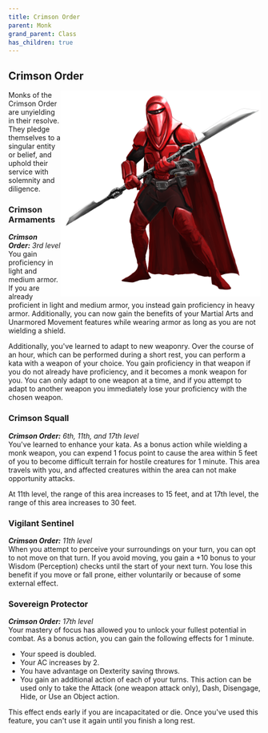 ```yaml
---
title: Crimson Order
parent: Monk
grand_parent: Class
has_children: true
---
```


## Crimson Order

<img src='../../../../zzImages/Classes/monk_crimson.png' style='float:right; width:400px;'>

Monks of the Crimson Order are unyielding in their resolve. They pledge themselves to a singular entity or belief, and uphold their service with solemnity and diligence. 

### Crimson Armaments
_**Crimson Order:** 3rd level_<br>
You gain proficiency in light and medium armor. If you are already proficient in light and medium armor, you instead gain proficiency in heavy armor. Additionally, you can now gain the benefits of your Martial Arts and Unarmored Movement features while wearing armor as long as you are not wielding a shield.

Additionally, you've learned to adapt to new weaponry. Over the course of an hour, which can be performed during a short rest, you can perform a kata with a weapon of your choice. You gain proficiency in that weapon if you do not already have proficiency, and it becomes a monk weapon for you. You can only adapt to one weapon at a time, and if you attempt to adapt to another weapon you immediately lose your proficiency with the chosen weapon.

### Crimson Squall
_**Crimson Order:** 6th, 11th, and 17th level_<br>
You've learned to enhance your kata. As a bonus action while wielding a monk weapon, you can expend 1 focus point to cause the area within 5 feet of you to become difficult terrain for hostile creatures for 1 minute. This area travels with you, and affected creatures within the area can not make opportunity attacks.

At 11th level, the range of this area increases to 15 feet, and at 17th level, the range of this area increases to 30 feet.

### Vigilant Sentinel
_**Crimson Order:** 11th level_<br>
When you attempt to perceive your surroundings on your turn, you can opt to not move on that turn. If you avoid moving, you gain a +10 bonus to your Wisdom (Perception) checks until the start of your next turn. You lose this benefit if you move or fall prone, either voluntarily or because of some external effect.


### Sovereign Protector
_**Crimson Order:** 17th level_<br>
Your mastery of focus has allowed you to unlock your fullest potential in combat. As a bonus action, you can gain the following effects for 1 minute.
- Your speed is doubled.
- Your AC increases by 2.
- You have advantage on Dexterity saving throws.
- You gain an additional action of each of your turns. This action can be used only to take the Attack (one weapon attack only), Dash, Disengage, Hide, or Use an Object action.

This effect ends early if you are incapacitated or die. Once you've used this feature, you can't use it again until you finish a long rest.
